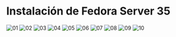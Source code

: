 # Instalación de Fedora Server 35

![][01]
![][02]
![][03]
![][04]
![][05]
![][06]
![][07]
![][08]
![][09]
![][10]

[01]: ../img/fd-server35/01.png "01"
[02]: ../img/fd-server35/02.png "02"
[03]: ../img/fd-server35/03.png "03"
[04]: ../img/fd-server35/04.png "04"
[05]: ../img/fd-server35/05.png "05"
[06]: ../img/fd-server35/06.png "06"
[07]: ../img/fd-server35/07.png "07"
[08]: ../img/fd-server35/08.png "08"
[09]: ../img/fd-server35/09.png "09"
[10]: ../img/fd-server35/10.png "10"
